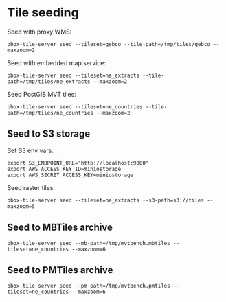 # Tile seeding

Seed with proxy WMS:

    bbox-tile-server seed --tileset=gebco --tile-path=/tmp/tiles/gebco --maxzoom=2

Seed with embedded map service:

    bbox-tile-server seed --tileset=ne_extracts --tile-path=/tmp/tiles/ne_extracts --maxzoom=2

Seed PostGIS MVT tiles:

    bbox-tile-server seed --tileset=ne_countries --tile-path=/tmp/tiles/ne_countries --maxzoom=2

## Seed to S3 storage

Set S3 env vars:

    export S3_ENDPOINT_URL="http://localhost:9000"
    export AWS_ACCESS_KEY_ID=miniostorage
    export AWS_SECRET_ACCESS_KEY=miniostorage

Seed raster tiles:

    bbox-tile-server seed --tileset=ne_extracts --s3-path=s3://tiles --maxzoom=5

## Seed to MBTiles archive

    bbox-tile-server seed --mb-path=/tmp/mvtbench.mbtiles --tileset=ne_countries --maxzoom=6

## Seed to PMTiles archive

    bbox-tile-server seed --pm-path=/tmp/mvtbench.pmtiles --tileset=ne_countries --maxzoom=6
